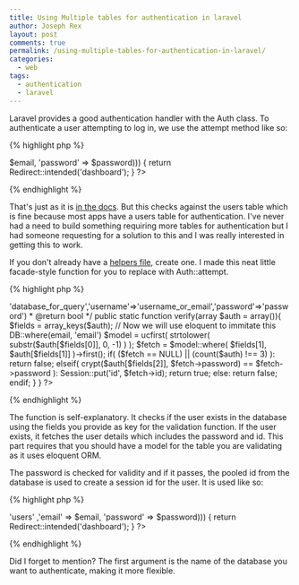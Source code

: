 ```yaml
---
title: Using Multiple tables for authentication in laravel
author: Joseph Rex
layout: post
comments: true
permalink: /using-multiple-tables-for-authentication-in-laravel/
categories:
  - web
tags:
  - authentication
  - laravel
---
```

Laravel provides a good authentication handler with the Auth class. To authenticate a user attempting to log in, we use the attempt method like so:

{% highlight php %}
<?php
if (Auth::attempt(array('email' => $email, 'password' => $password)))
{
    return Redirect::intended('dashboard');
}
?>
{% endhighlight %}

That's just as it is <a href="http://laravel.com/docs/4.2/security#authenticating-users" target="_blank">in the docs</a>. But this checks against the users table which is fine because most apps have a users table for authentication. I've never had a need to build something requiring more tables for authentication but I had someone requesting for a solution to this and I was really interested in getting this to work.

If you don't already have a <a title="Create a helpers file" href="http://laravel-recipes.com/recipes/50/creating-a-helpers-file" target="_blank">helpers file</a>, create one. I made this neat little facade-style function for you to replace with Auth::attempt.

{% highlight php %}
<?php
class Hack{
	/**
	* @author 	Joseph Rex
	* @since 	12/09/2014
	* @param 	array 	format: array('database'=>'database_for_query','username'=>'username_or_email','password'=>'password')
	* @return 	bool
	*/
	public static function verify(array $auth = array()){
		$fields = array_keys($auth);
		// Now we will use eloquent to immitate this DB::where(email, 'email')
		$model = ucfirst( strtolower( substr($auth[$fields[0]], 0, -1) ) );
		$fetch = $model::where( $fields[1], $auth[$fields[1]] )->first();
		if( ($fetch == NULL) || (count($auth) !== 3) ):
			return false;
		elseif( crypt($auth[$fields[2]], $fetch->password) == $fetch->password ):
			Session::put('id', $fetch->id);
			return true;
		else:
			return false;
		endif;
	}
}
?>
{% endhighlight %}

The function is self-explanatory. It checks if the user exists in the database using the fields you provide as key for the validation function. If the user exists, it fetches the user details which includes the password and id. This part requires that you should have a model for the table you are validating as it uses eloquent ORM.

The password is checked for validity and if it passes, the pooled id from the database is used to create a session id for the user. It is used like so:

{% highlight php %}
<?php
if (Hack::verify(array('database' => 'users' ,'email' => $email, 'password' => $password)))
{
    return Redirect::intended('dashboard');
}
?>
{% endhighlight %}

Did I forget to mention? The first argument is the name of the database you want to authenticate, making it more flexible.